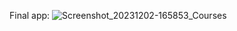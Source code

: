 Final app:
![Screenshot_20231202-165853_Courses](https://github.com/Ashish-Kumar-Arya/Courses/assets/57569508/7b8990a9-b4c2-4791-8f6e-c4507c4b92e0)
